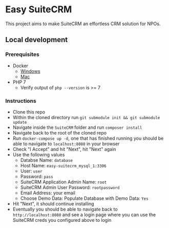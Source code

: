 # Easy SuiteCRM

This project aims to make SuiteCRM an effortless CRM solution for NPOs.

## Local development

### Prerequisites

- Docker
  - [Windows](https://store.docker.com/editions/community/docker-ce-desktop-windows)
  - [Mac](https://store.docker.com/editions/community/docker-ce-desktop-mac)
- PHP 7
  - Verify output of `php --version` is >= 7

### Instructions

- Clone this repo
- Within the cloned directory run `git submodule init && git submodule update`
- Navigate inside the `SuiteCRM` folder and run `composer install`
- Navigate back to the root of the cloned repo
- Run `docker-compose up -d`, one that has finished running you should be able
  to navigate to `localhost:8080` in your browser
- Check "I Accept" and hit "Next", hit "Next" again
- Use the following values
  - Databse Name: `database`
  - Host Name: `easy-suitecrm_mysql_1:3306`
  - User: `user`
  - Password: `pass`
  - SuiteCRM Application Admin Name: `root`
  - SuiteCRM Admin User Password: `rootpassword`
  - Email Address: your email
  - Choose Demo Data: Populate Database with Demo Data: `Yes`
- Hit "Next", it should continue installing
- Eventually you should be able to navigate back to `http://localhost:8080` and
  see a login page where you can use the SuiteCRM creds you configured above to
  login
